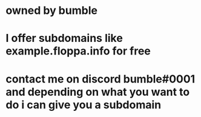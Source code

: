 # owned by bumble
# I offer subdomains like example.floppa.info for free
# contact me on discord bumble#0001 and depending on what you want to do i can give you a subdomain
